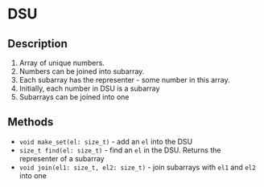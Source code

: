 # DSU

## Description
1. Array of unique numbers.
2. Numbers can be joined into subarray.
3. Each subarray has the representer - some number in this array.
4. Initially, each number in DSU is a subarray
5. Subarrays can be joined into one

## Methods
- `void make_set(el: size_t)` - add an `el` into the DSU
- `size_t find(el: size_t)` - find an `el` in the DSU. Returns the representer of a subarray
- `void join(el1: size_t, el2: size_t)` - join subarrays with `el1` and `el2` into one
